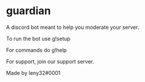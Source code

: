 # guardian
A discord bot meant to help you moderate your server.

To run the bot use g!setup

For commands do g!help

For support, join our support server.

Made by leny32#0001
